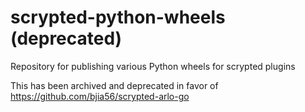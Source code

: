 # scrypted-python-wheels (deprecated)
Repository for publishing various Python wheels for scrypted plugins

This has been archived and deprecated in favor of https://github.com/bjia56/scrypted-arlo-go
